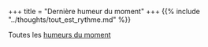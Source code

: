 +++
title = "Dernière humeur du moment"
+++
{{% include "../thoughts/tout_est_rythme.md" %}}

Toutes les [humeurs du moment](../thoughts/)